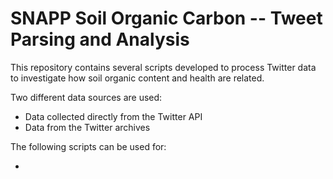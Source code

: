 # SNAPP Soil Organic Carbon -- Tweet Parsing and Analysis 

This repository contains several scripts developed to process Twitter data to investigate how soil organic content and health are related.

Two different data sources are used:

- Data collected directly from the Twitter API
- Data from the Twitter archives

The following scripts can be used for:

- 

